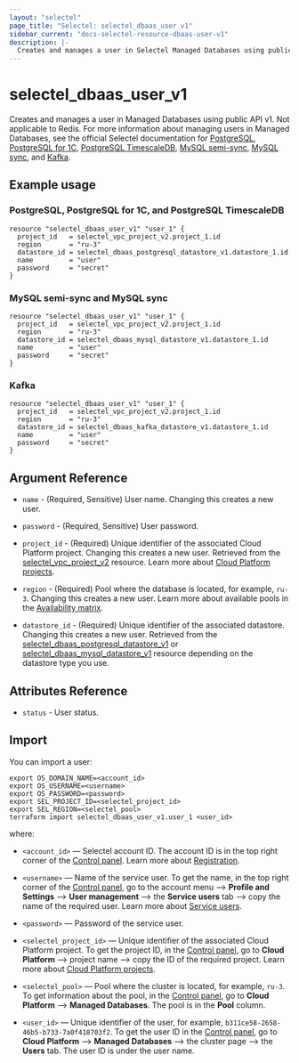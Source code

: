 ```yaml
---
layout: "selectel"
page_title: "Selectel: selectel_dbaas_user_v1"
sidebar_current: "docs-selectel-resource-dbaas-user-v1"
description: |-
  Creates and manages a user in Selectel Managed Databases using public API v1.
---
```


# selectel\_dbaas\_user\_v1

Creates and manages a user in Managed Databases using public API v1. Not applicable to Redis. For more information about managing users in Managed Databases, see the official Selectel documentation for [PostgreSQL](https://docs.selectel.ru/cloud/managed-databases/postgresql/manage-users/), [PostgreSQL for 1C](https://docs.selectel.ru/cloud/managed-databases/postgresql-for-1c/manage-users-1c/), [PostgreSQL TimescaleDB](https://docs.selectel.ru/cloud/managed-databases/timescaledb/manage-users/), [MySQL semi-sync](https://docs.selectel.ru/cloud/managed-databases/mysql-semi-sync/manage-users/), [MySQL sync](https://docs.selectel.ru/cloud/managed-databases/mysql-sync/manage-users/), and [Kafka](https://docs.selectel.ru/cloud/managed-databases/kafka/manage-users/).

## Example usage

### PostgreSQL, PostgreSQL for 1C, and PostgreSQL TimescaleDB

```hcl
resource "selectel_dbaas_user_v1" "user_1" {
  project_id   = selectel_vpc_project_v2.project_1.id
  region       = "ru-3"
  datastore_id = selectel_dbaas_postgresql_datastore_v1.datastore_1.id
  name         = "user"
  password     = "secret"
}
```

### MySQL semi-sync and MySQL sync

```hcl
resource "selectel_dbaas_user_v1" "user_1" {
  project_id   = selectel_vpc_project_v2.project_1.id
  region       = "ru-3"
  datastore_id = selectel_dbaas_mysql_datastore_v1.datastore_1.id
  name         = "user"
  password     = "secret"
}
```

### Kafka

```hcl
resource "selectel_dbaas_user_v1" "user_1" {
  project_id   = selectel_vpc_project_v2.project_1.id
  region       = "ru-3"
  datastore_id = selectel_dbaas_kafka_datastore_v1.datastore_1.id
  name         = "user"
  password     = "secret"
}
```

## Argument Reference

* `name` - (Required, Sensitive) User name. Changing this creates a new user.

* `password` - (Required, Sensitive) User password.

* `project_id` - (Required) Unique identifier of the associated Cloud Platform project. Changing this creates a new user. Retrieved from the [selectel_vpc_project_v2](https://registry.terraform.io/providers/selectel/selectel/latest/docs/resources/vpc_project_v2) resource. Learn more about [Cloud Platform projects](https://docs.selectel.ru/cloud/managed-databases/about/projects/).

* `region` - (Required) Pool where the database is located, for example, `ru-3`. Changing this creates a new user. Learn more about available pools in the [Availability matrix](https://docs.selectel.ru/control-panel-actions/availability-matrix/#managed-databases).

* `datastore_id` - (Required) Unique identifier of the associated datastore. Changing this creates a new user. Retrieved from the [selectel_dbaas_postgresql_datastore_v1](https://registry.terraform.io/providers/selectel/selectel/latest/docs/resources/dbaas_postgresql_datastore_v1) or [selectel_dbaas_mysql_datastore_v1](https://registry.terraform.io/providers/selectel/selectel/latest/docs/resources/dbaas_mysql_datastore_v1) resource depending on the datastore type you use.

## Attributes Reference

* `status` - User status.

## Import

You can import a user:

```shell
export OS_DOMAIN_NAME=<account_id>
export OS_USERNAME=<username>
export OS_PASSWORD=<password>
export SEL_PROJECT_ID=<selectel_project_id>
export SEL_REGION=<selectel_pool>
terraform import selectel_dbaas_user_v1.user_1 <user_id>
```

where:

* `<account_id>` — Selectel account ID. The account ID is in the top right corner of the [Control panel](https://my.selectel.ru/). Learn more about [Registration](https://docs.selectel.ru/control-panel-actions/account/registration/).

* `<username>` — Name of the service user. To get the name, in the top right corner of the [Control panel](https://my.selectel.ru/profile/users_management/users?type=service), go to the account menu ⟶ **Profile and Settings** ⟶ **User management** ⟶ the **Service users** tab ⟶ copy the name of the required user. Learn more about [Service users](https://docs.selectel.ru/control-panel-actions/users-and-roles/user-types-and-roles/).

* `<password>` — Password of the service user.

* `<selectel_project_id>` — Unique identifier of the associated Cloud Platform project. To get the project ID, in the [Control panel](https://my.selectel.ru/vpc/), go to **Cloud Platform** ⟶ project name ⟶ copy the ID of the required project. Learn more about [Cloud Platform projects](https://docs.selectel.ru/cloud/managed-databases/about/projects/).

* `<selectel_pool>` — Pool where the cluster is located, for example, `ru-3`. To get information about the pool, in the [Control panel](https://my.selectel.ru/vpc/dbaas/), go to **Cloud Platform** ⟶ **Managed Databases**. The pool is in the **Pool** column.

* `<user_id>` — Unique identifier of the user, for example, `b311ce58-2658-46b5-b733-7a0f418703f2`. To get the user ID in the [Control panel](https://my.selectel.ru/vpc/dbaas/), go to **Cloud Platform** ⟶ **Managed Databases** ⟶ the cluster page ⟶ the **Users** tab. The user ID is under the user name.